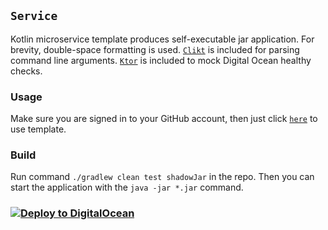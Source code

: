 ## `Service`

Kotlin microservice template produces self-executable jar application. For brevity, double-space
formatting is used. [`Clikt`](https://ajalt.github.io/clikt/whyclikt/) is included for parsing
command line arguments. [`Ktor`](https://ktor.io/) is included to mock Digital Ocean healthy checks.

### Usage

Make sure you are signed in to your GitHub account, then just click [`here`](https://github.com/demidko/service/generate) to use template.

### Build

Run command `./gradlew clean test shadowJar` in the repo. Then you can start the application with the `java -jar *.jar` command.

### [![Deploy to DigitalOcean](https://www.deploytodo.com/do-btn-blue.svg)](https://cloud.digitalocean.com/apps/new?repo=https://github.com/demidko/service/tree/main)



